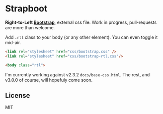 # Strapboot

**Right-to-Left [Bootstrap](http://twbs.github.com/bootstrap)**, external css file.
Work in progress, pull-requests are more than welcome.

Add `.rtl` class to your body (or any other element). You can even toggle it mid-air.

```html
<link rel="stylesheet" href="css/bootstrap.css" />
<link rel="stylesheet" href="css/bootstrap-rtl.css"/>

<body class="rtl">
```

I'm currently working against v2.3.2 `docs/base-css.html`. The rest, and v3.0.0 of course, will hopefuly come soon.

## License
MIT
